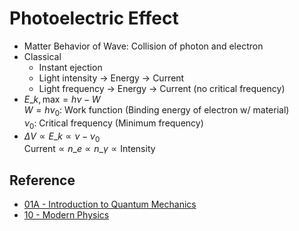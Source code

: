 # Photoelectric Effect

* Matter Behavior of Wave: Collision of photon and electron
* Classical  
  - Instant ejection  
  - Light intensity → Energy → Current  
  - Light frequency → Energy → Current (no critical frequency)
* $E\_{k,\text{max}}=h\nu-W$  
  $W=h\nu_0$: Work function (Binding energy of electron w/ material)  
  $\nu_0$: Critical frequency (Minimum frequency)
* $\Delta V \propto E\_{k}\propto\nu-\nu_0$  
  $\text{Current} \propto n\_{e}\propto n\_{\gamma} \propto \text{Intensity}$

## Reference

* [01A - Introduction to Quantum Mechanics](../../../../00%20-%20Summary/SCCH105%20-%20General%20Chemistry/01A%20-%20Introduction%20to%20Quantum%20Mechanics.md)
* [10 - Modern Physics](../../../../00%20-%20Summary/SCPY142%20-%20Physics%20for%20Medical%20Students/10%20-%20Modern%20Physics.md)
